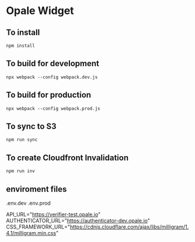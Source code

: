 # Opale Widget

## To install

`npm install`

## To build for development

`npx webpack --config webpack.dev.js`

## To build for production

`npx webpack --config webpack.prod.js`

## To sync to S3

`npm run sync`

## To create Cloudfront Invalidation

`npm run inv`

## enviroment files

.env.dev
.env.prod

API_URL="https://verifier-test.opale.io"
AUTHENTICATOR_URL="https://authenticator-dev.opale.io"
CSS_FRAMEWORK_URL="https://cdnjs.cloudflare.com/ajax/libs/milligram/1.4.1/milligram.min.css"